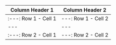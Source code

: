 Column Header 1 | Column Header 2
---|---
:---: Row 1 - Cell 1 | ---: Row 1 - Cell 2
---|---
:---: Row 2 - Cell 1 | ---: Row 2 - Cell 2
